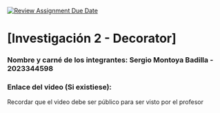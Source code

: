 [![Review Assignment Due Date](https://classroom.github.com/assets/deadline-readme-button-22041afd0340ce965d47ae6ef1cefeee28c7c493a6346c4f15d667ab976d596c.svg)](https://classroom.github.com/a/irq-J4vi)
# [Investigación 2 - Decorator]
### Nombre y carné de los integrantes: Sergio Montoya Badilla - 2023344598

### Enlace del video (Si existiese):
Recordar que el video debe ser público para ser visto por el profesor
